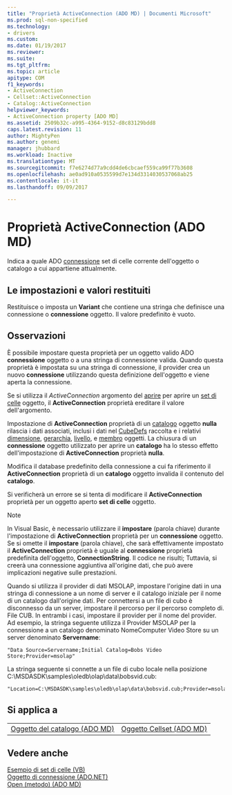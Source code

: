 ```yaml
---
title: "Proprietà ActiveConnection (ADO MD) | Documenti Microsoft"
ms.prod: sql-non-specified
ms.technology:
- drivers
ms.custom: 
ms.date: 01/19/2017
ms.reviewer: 
ms.suite: 
ms.tgt_pltfrm: 
ms.topic: article
apitype: COM
f1_keywords:
- ActiveConnection
- Cellset::ActiveConnection
- Catalog::ActiveConnection
helpviewer_keywords:
- ActiveConnection property [ADO MD]
ms.assetid: 2509b32c-a995-4364-9152-d8c83129bdd8
caps.latest.revision: 11
author: MightyPen
ms.author: genemi
manager: jhubbard
ms.workload: Inactive
ms.translationtype: MT
ms.sourcegitcommit: f7e6274d77a9cdd4de6cbcaef559ca99f77b3608
ms.openlocfilehash: ae0ad910a0535599d7e134d3314030537068ab25
ms.contentlocale: it-it
ms.lasthandoff: 09/09/2017

---
```

# <a name="activeconnection-property-ado-md"></a>Proprietà ActiveConnection (ADO MD)
Indica a quale ADO [connessione](../../../ado/reference/ado-api/connection-object-ado.md) set di celle corrente dell'oggetto o catalogo a cui appartiene attualmente.  
  
## <a name="settings-and-return-values"></a>Le impostazioni e valori restituiti  
 Restituisce o imposta un **Variant** che contiene una stringa che definisce una connessione o **connessione** oggetto. Il valore predefinito è vuoto.  
  
## <a name="remarks"></a>Osservazioni  
 È possibile impostare questa proprietà per un oggetto valido ADO **connessione** oggetto o a una stringa di connessione valida. Quando questa proprietà è impostata su una stringa di connessione, il provider crea un nuovo **connessione** utilizzando questa definizione dell'oggetto e viene aperta la connessione.  
  
 Se si utilizza il *ActiveConnection* argomento del [aprire](../../../ado/reference/ado-md-api/open-method-ado-md.md) per aprire un [set di celle](../../../ado/reference/ado-md-api/cellset-object-ado-md.md) oggetto, il **ActiveConnection** proprietà ereditare il valore dell'argomento.  
  
 Impostazione di **ActiveConnection** proprietà di un [catalogo](../../../ado/reference/ado-md-api/catalog-object-ado-md.md) oggetto **nulla** rilascia i dati associati, inclusi i dati nel [CubeDefs](../../../ado/reference/ado-md-api/cubedefs-collection-ado-md.md) raccolta e i relativi [dimensione](../../../ado/reference/ado-md-api/dimension-object-ado-md.md), [gerarchia](../../../ado/reference/ado-md-api/hierarchy-object-ado-md.md), [livello](../../../ado/reference/ado-md-api/level-object-ado-md.md), e [membro](../../../ado/reference/ado-md-api/member-object-ado-md.md) oggetti. La chiusura di un **connessione** oggetto utilizzato per aprire un **catalogo** ha lo stesso effetto dell'impostazione di **ActiveConnection** proprietà **nulla**.  
  
 Modifica il database predefinito della connessione a cui fa riferimento il **ActiveConnection** proprietà di un **catalogo** oggetto invalida il contenuto del **catalogo**.  
  
 Si verificherà un errore se si tenta di modificare il **ActiveConnection** proprietà per un oggetto aperto **set di celle** oggetto.  
  
> [!NOTE]
>  In Visual Basic, è necessario utilizzare il **impostare** (parola chiave) durante l'impostazione di **ActiveConnection** proprietà per un **connessione** oggetto. Se si omette il **impostare** (parola chiave), che sarà effettivamente impostato il **ActiveConnection** proprietà è uguale al **connessione** proprietà predefinita dell'oggetto,  **ConnectionString**. Il codice ne risulti; Tuttavia, si creerà una connessione aggiuntiva all'origine dati, che può avere implicazioni negative sulle prestazioni.  
  
 Quando si utilizza il provider di dati MSOLAP, impostare l'origine dati in una stringa di connessione a un nome di server e il catalogo iniziale per il nome di un catalogo dall'origine dati. Per connettersi a un file di cubo è disconnesso da un server, impostare il percorso per il percorso completo di. File CUB. In entrambi i casi, impostare il provider per il nome del provider. Ad esempio, la stringa seguente utilizza il Provider MSOLAP per la connessione a un catalogo denominato NomeComputer Video Store su un server denominato **Servername**:  
  
```  
"Data Source=Servername;Initial Catalog=Bobs Video Store;Provider=msolap"  
```  
  
 La stringa seguente si connette a un file di cubo locale nella posizione C:\MSDASDK\samples\oledb\olap\data\bobsvid.cub:  
  
```  
"Location=C:\MSDASDK\samples\oledb\olap\data\bobsvid.cub;Provider=msolap"  
```  
  
## <a name="applies-to"></a>Si applica a  
  
|||  
|-|-|  
|[Oggetto del catalogo (ADO MD)](../../../ado/reference/ado-md-api/catalog-object-ado-md.md)|[Oggetto Cellset (ADO MD)](../../../ado/reference/ado-md-api/cellset-object-ado-md.md)|  
  
## <a name="see-also"></a>Vedere anche  
 [Esempio di set di celle (VB)](../../../ado/reference/ado-md-api/cellset-example-vb.md)   
 [Oggetto di connessione (ADO.NET)](../../../ado/reference/ado-api/connection-object-ado.md)   
 [Open (metodo) (ADO MD)](../../../ado/reference/ado-md-api/open-method-ado-md.md)

